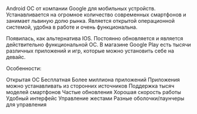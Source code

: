 Android
ОС от компании Google для мобильных устройств. Устанавливается на огромное количество современных смартфонов и занимает львиную долю рынка. Является открытой операционной системой, удобна в работе и очень функциональна.



Появилась, как альтернатива IOS. Постоянно обновляется и является действительно функциональной ОС. В магазине Google Play есть тысячи различных приложений и игр, которые можно установить себе на девайс.

Особенности:

Открытая ОС
Бесплатная
Более миллиона приложений
Приложения можно устанавливать из сторонних источников
Поддержка тысяч моделей смартфонов
Частые обновления
Хорошая скорость работы
Удобный интерфейс
Управление жестами
Разные оболочки/лаунчеры для управления